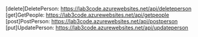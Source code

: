   [delete]DeletePerson: https://lab3code.azurewebsites.net/api/deleteperson
  [get]GetPeople: https://lab3code.azurewebsites.net/api/getpeople
  [post]PostPerson: https://lab3code.azurewebsites.net/api/postperson
  [put]UpdatePerson: https://lab3code.azurewebsites.net/api/updateperson